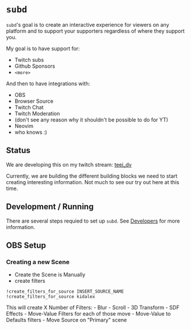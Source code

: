 # `subd`

`subd`'s goal is to create an interactive experience for viewers on any platform
and to support your supporters regardless of where they support you.

My goal is to have support for:
- Twitch subs
- Github Sponsors
- `<more>`

And then to have integrations with:
- OBS
- Browser Source
- Twitch Chat
- Twitch Moderation
- (don't see any reason why it shouldn't be possible to do for YT)
- Neovim
- who knows :)

## Status

We are developing this on my twitch stream: [teej_dv](https://twitch.tv/teej_dv)

Currently, we are building the different building blocks we need to start creating interesting information.
Not much to see our try out here at this time.

## Development / Running

There are several steps requied to set up `subd`. See [Developers](./DEVELOPERS.md) for more information.

## OBS Setup

### Creating a new Scene

- Create the Scene is Manually
- create filters

```
!create_filters_for_source INSERT_SOURCE_NAME
!create_filters_for_source kidalex
```

This will create X Number of Filters:
    - Blur
    - Scroll
    - 3D Transform
    - SDF Effects
    - Move-Value Filters for each of those move
    - Move-Value to Defaults filters
    - Move Source on "Primary" scene
